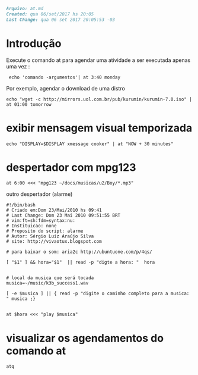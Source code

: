 ``` markdown
Arquivo: at.md
Created: qua 06/set/2017 hs 20:05
Last Change: qua 06 set 2017 20:05:53 -03
```

# Introdução
Execute o comando at para agendar uma atividade a ser executada apenas uma vez :

     echo 'comando -argumentos'| at 3:40 monday

Por exemplo, agendar o download de uma distro

    echo "wget -c http://mirrors.uol.com.br/pub/kurumin/kurumin-7.0.iso" | at 01:00 tomorrow

# exibir mensagem visual temporizada

    echo "DISPLAY=$DISPLAY xmessage cooker" | at "NOW + 30 minutes"

# despertador com mpg123

    at 6:00 <<< "mpg123 ~/docs/musicas/u2/Boy/*.mp3"

outro despertador (alarme)

    #!/bin/bash
    # Criado em:Dom 23/Mai/2010 hs 09:41
    # Last Change: Dom 23 Mai 2010 09:51:55 BRT
    # vim:ft=sh:fdm=syntax:nu:
    # Instituicao: none
    # Proposito do script: alarme
    # Autor: Sérgio Luiz Araújo Silva
    # site: http://vivaotux.blogspot.com

    # para baixar o som: aria2c http://ubuntuone.com/p/4qs/

    [ "$1" ] && hora="$1"  || read -p "digte a hora: "  hora


    # local da musica que será tocada
    musica=~/music/k3b_success1.wav

    [ -e $musica ] || { read -p "digite o caminho completo para a musica: " musica ;}


    at $hora <<< "play $musica"



# visualizar os agendamentos do comando at

    atq



